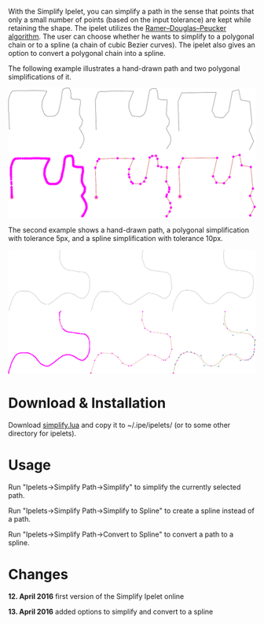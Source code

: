 With the Simplify Ipelet, you can simplify a path in the sense that 
points that only a small number of points (based on the input 
tolerance) are kept while retaining the shape. The ipelet utilizes the 
[Ramer–Douglas–Peucker algorithm](https://en.wikipedia.org/wiki/Ramer%E2%80%93Douglas%E2%80%93Peucker_algorithm).
The user can choose whether he wants to simplify to a polygonal chain or
to a spline (a chain of cubic Bezier curves). The ipelet also gives an 
option to convert a polygonal chain into a spline.

The following example illustrates a hand-drawn path and two polygonal 
simplifications of it.

![Simplify examples](simplify.png) 

The second example shows a hand-drawn path, a polygonal simplification
with tolerance 5px, and a spline simplification with tolerance 10px.

![Simplify examples](simplifyspline.png) 

# Download & Installation #

Download [simplify.lua](simplify.lua) and copy it to ~/.ipe/ipelets/
(or to some other directory for ipelets).

# Usage #

Run "Ipelets->Simplify Path->Simplify" to simplify the currently selected path.  

Run "Ipelets->Simplify Path->Simplify to Spline" to create a spline instead of a path. 

Run "Ipelets->Simplify Path->Convert to Spline" to convert a path to a spline.

# Changes #

**12. April 2016**
first version of the Simplify Ipelet online

**13. April 2016**
added options to simplify and convert to a spline